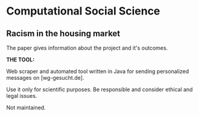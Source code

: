 # Computational Social Science
## Racism in the housing market

The paper gives information about the project and it's outcomes.

**THE TOOL:**

Web scraper and automated tool written in Java for sending personalized messages on [wg-gesucht.de].

Use it only for scientific purposes. Be responsible and consider ethical and legal issues.

Not maintained.
